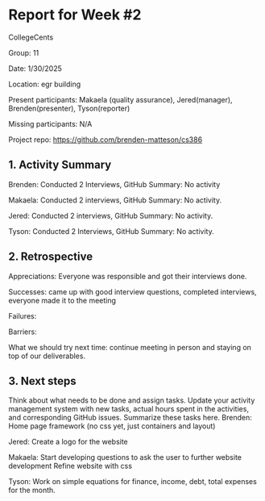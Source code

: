 # Report for Week #2

CollegeCents

Group: 11

Date: 1/30/2025

Location: egr building

Present participants: Makaela (quality assurance), Jered(manager), Brenden(presenter), Tyson(reporter)

Missing participants: N/A

Project repo: https://github.com/brenden-matteson/cs386


## 1. Activity Summary
Brenden:
Conducted 2 Interviews,
GitHub Summary: No activity

Makaela:
Conducted 2 interviews,
GitHub Summary: No activity.

Jered:
Conducted 2 interviews,
GitHub Summary: No activity.

Tyson:
Conducted 2 Interviews,
GitHub Summary: No activity.


## 2. Retrospective
Appreciations: Everyone was responsible and got their interviews done.

Successes: came up with good interview questions, completed interviews, everyone made it to the meeting

Failures: 

Barriers: 

What we should try next time: continue meeting in person and staying on top of our deliverables.


## 3. Next steps
Think about what needs to be done and assign tasks. Update your activity management system with new tasks, actual hours spent in the activities, and corresponding GitHub issues.  Summarize these tasks here.
Brenden:
Home page framework (no css yet, just containers and layout)

Jered:
Create a logo for the website

Makaela:
Start developing questions to ask the user to further website development
Refine website with css

Tyson:
Work on simple equations for finance, income, debt, total expenses for the month.

